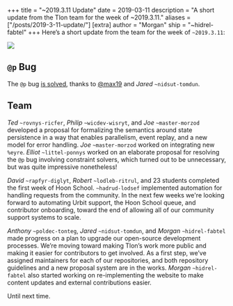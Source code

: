 +++
title = "~2019.3.11 Update"
date = 2019-03-11
description = "A short update from the Tlon team for the week of ~2019.3.11."
aliases = ["/posts/2019-3-11-update/"]
[extra]
author = "Morgan"
ship = "~hidrel-fabtel"
+++
Here’s a short update from the team for the week of `~2019.3.11`:

![](https://media.urbit.org/site/posts/updates/~2019.3.11-update-1.jpg)

## `@p` Bug

The `@p` bug [is solved](https://github.com/urbit/arvo/pull/1110), thanks to [@max19](https://github.com/urbit/arvo/issues/1105#issuecomment-472585937) and *Jared* `~nidsut-tomdun`.

## Team

*Ted* `~rovnys-ricfer`, *Philip* `~wicdev-wisryt`, and *Joe* `~master-morzod` developed a proposal for formalizing the semantics around state persistence in a way that enables parallelism, event replay, and a new model for error handling. *Joe* `~master-morzod` worked on integrating new `%eyre`. *Elliot* `~littel-ponnys` worked on an elaborate proposal for resolving the `@p` bug involving constraint solvers, which turned out to be unnecessary, but was quite impressive nonetheless!

*David* `~rapfyr-diglyt`, *Robert* `~lodleb-ritrul`, and 23 students completed the first week of Hoon School. `~hadrud-lodsef` implemented automation for handling requests from the community. In the next few weeks we're looking forward to automating Urbit support, the Hoon School queue, and contributor onboarding, toward the end of allowing all of our community support systems to scale.

*Anthony* `~poldec-tonteg`, *Jared* `~nidsut-tomdun`, and *Morgan* `~hidrel-fabtel` made progress on a plan to upgrade our open-source development processes. We’re moving toward making Tlon’s work more public and making it easier for contributors to get involved. As a first step, we’ve assigned maintainers for each of our repositories, and both repository guidelines and a new proposal system are in the works. *Morgan* `~hidrel-fabtel` also started working on re-implementing the website to make content updates and external contributions easier.

Until next time.
